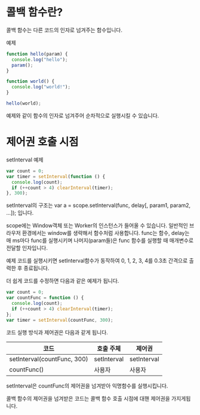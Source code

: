 # 콜백 함수란?

콜백 함수는 다른 코드의 인자로 넘겨주는 함수입니다.

예제

```javascript
function hello(param) {
  console.log("hello");
  param();
}

function world() {
  console.log("world!");
}

hello(world);
```

예제와 같이 함수의 인자로 넘겨주어 순차적으로 실행시킬 수 있습니다.

# 제어권 호출 시점

setInterval 예제

```javascript
var count = 0;
var timer = setInterval(function () {
  console.log(count);
  if (++count > 4) clearInterval(timer);
}, 300);
```

setInterval의 구조는 var a = scope.setInterval(func, delay[, param1, param2, ...]); 입니다.

scope에는 Window객체 또는 Worker의 인스턴스가 들어올 수 있습니다.
일반적인 브라우저 환경에서는 window를 생략해서 함수처럼 사용합니다.
func는 함수, delay는 매 ms마다 func를 실행시키며 나머지(param들)은 func 함수를 실행할 때 매개변수로 전달할 인자입니다.

예제 코드를 실행시키면 setInterval함수가 동작하여 0, 1, 2, 3, 4를 0.3초 간격으로 출력한 후 종료됩니다.

더 쉽게 코드를 수정하면 다음과 같은 예제가 됩니다.

```javascript
var count = 0;
var countFunc = function () {
  console.log(count);
  if (++count > 4) clearInterval(timer);
};
var timer = setInterval(countFunc, 300);
```

코드 실행 방식과 제어권은 다음과 같게 됩니다.

| 코드                        | 호출 주체   | 제어권      |
| --------------------------- | ----------- | ----------- |
| setInterval(countFunc, 300) | setInterval | setInterval |
| countFunc()                 | 사용자      | 사용자      |

setInterval은 countFunc의 제어권을 넘겨받아 익명함수를 실행시킵니다.

콜백 함수의 제어권을 넘겨받은 코드는 콜백 함수 호출 시점에 대핸 제어권을 가지게됩니다.

